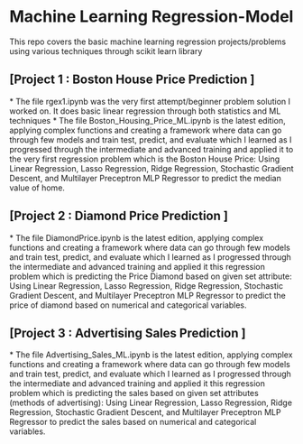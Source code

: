 <h1>Machine Learning Regression-Model</h1>
This repo covers the basic machine learning regression projects/problems using various techniques through scikit learn library 

<h2>[Project 1 : Boston House Price Prediction ]</h2>
 * The file rgex1.ipynb was the very first attempt/beginner problem solution I worked on. It does basic linear regression through both statistics and ML techniques 
 * The file Boston_Housing_Price_ML.ipynb is the latest edition, applying complex functions and creating a framework where data can go through few models and train test, predict, and evaluate which I learned as I progressed through the intermediate and advanced training and applied it to the  very first regression problem which is the Boston House Price:  Using Linear Regression, Lasso Regression, Ridge Regression, Stochastic Gradient Descent, and Multilayer Preceptron MLP Regressor to predict the median value of home. 

<h2>[Project 2 : Diamond Price Prediction ] </h2>
 * The file DiamondPrice.ipynb is the latest edition, applying complex functions and creating a framework where data can go through few models and train test, predict, and evaluate which I learned as I progressed through the intermediate and advanced training and applied it this regression problem which is predicting the Price Diamond based on given set attribute:  Using Linear Regression, Lasso Regression, Ridge Regression, Stochastic Gradient Descent, and Multilayer Preceptron MLP Regressor to predict the price of diamond based on numerical and categorical variables. 

<h2>[Project 3 : Advertising Sales Prediction ]</h2>
 * The file Advertising_Sales_ML.ipynb is the latest edition, applying complex functions and creating a framework where data can go through few models and train test, predict, and evaluate which I learned as I progressed through the intermediate and advanced training and applied it this regression problem which is predicting the sales based on given set attributes (methods of advertising):  Using Linear Regression, Lasso Regression, Ridge Regression, Stochastic Gradient Descent, and Multilayer Preceptron MLP Regressor to predict the sales based on numerical and categorical variables. 
 
 
